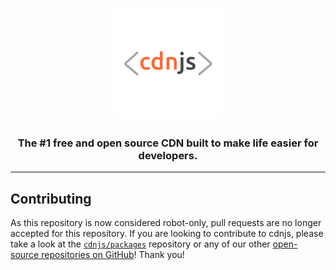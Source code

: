 <h1 align="center">
    <a href="https://cdnjs.com"><img src="https://raw.githubusercontent.com/cdnjs/brand/master/logo/standard/dark-512.png" width="175px" alt="< cdnjs >"></a>
</h1>

<h3 align="center">The #1 free and open source CDN built to make life easier for developers.</h3>

---

## Contributing

As this repository is now considered robot-only, pull requests are no longer accepted for this repository. If you are looking to contribute to cdnjs, please take a look at the [`cdnjs/packages`](https://github.com/cdnjs/packages) repository or any of our other [open-source repositories on GitHub](https://github.com/cdnjs)!
Thank you!
